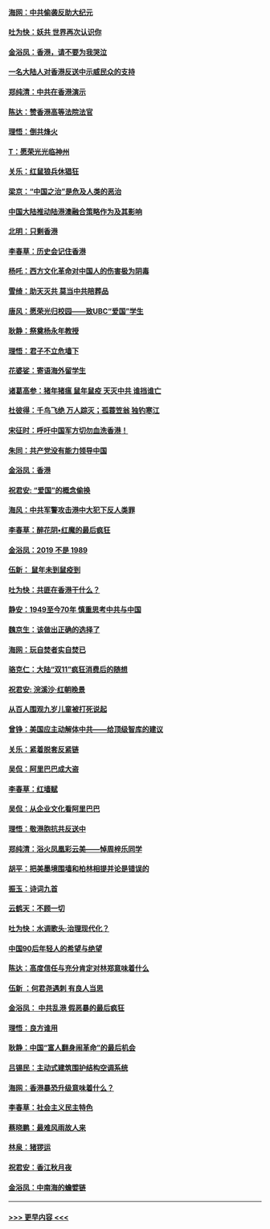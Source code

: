 #### [海网：中共偷袭反助大纪元](../pages/nsc993/n11673515.md?t=11221922) 
#### [吐为快：妖共 世界再次认识你](../pages/nsc993/n11673506.md?t=11221922) 
#### [金浴凤：香港，请不要为我哭泣](../pages/nsc993/n11673248.md?t=11221922) 
#### [一名大陆人对香港反送中示威民众的支持](../pages/nsc993/n11672615.md?t=11221922) 
#### [郑纯清：中共在香港演示](../pages/nsc993/n11670539.md?t=11221922) 
#### [陈达：赞香港高等法院法官](../pages/nsc993/n11669542.md?t=11221922) 
#### [理悟：倒共烽火](../pages/nsc993/n11668844.md?t=11221922) 
#### [T：愿荣光光临神州](../pages/nsc993/n11668421.md?t=11221922) 
#### [关乐：红鼠狼兵休猖狂](../pages/nsc993/n11668378.md?t=11221922) 
#### [梁京：“中国之治”是危及人类的恶治](../pages/nsc993/n11668328.md?t=11221922) 
#### [中国大陆推动陆港澳融合策略作为及其影响](../pages/nsc993/n11668157.md?t=11221922) 
#### [北明：只剩香港](../pages/nsc993/n11668002.md?t=11221922) 
#### [李春草：历史会记住香港](../pages/nsc993/n11667927.md?t=11221922) 
#### [杨吒：西方文化革命对中国人的伤害极为阴毒](../pages/nsc993/n11664521.md?t=11221922) 
#### [雪绮：助天灭共 莫当中共陪葬品](../pages/nsc993/n11662650.md?t=11221922) 
#### [唐风：愿荣光归校园——致UBC“爱国”学生](../pages/nsc993/n11662194.md?t=11221922) 
#### [耿静：祭奠杨永年教授](../pages/nsc993/n11662514.md?t=11221922) 
#### [理悟：君子不立危墙下](../pages/nsc993/n11662172.md?t=11221922) 
#### [花婆娑：寄语海外留学生](../pages/nsc993/n11662121.md?t=11221922) 
#### [诸葛高参：猪年猪瘟 鼠年鼠疫 天灭中共 谁挡谁亡](../pages/nsc993/n11661980.md?t=11221922) 
#### [杜彼得：千鸟飞绝 万人踪灭；孤蓑笠翁 独钓寒江](../pages/nsc993/n11661170.md?t=11221922) 
#### [宋征时：呼吁中国军方切勿血洗香港！](../pages/nsc993/n11415318.md?t=11221922) 
#### [朱同：共产党没有能力领导中国](../pages/nsc993/n11660421.md?t=11221922) 
#### [金浴凤：香港](../pages/nsc993/n11660419.md?t=11221922) 
#### [祝君安: “爱国”的概念偷换](../pages/nsc993/n11659706.md?t=11221922) 
#### [海风：中共军警攻击港中大犯下反人类罪](../pages/nsc993/n11659632.md?t=11221922) 
#### [李春草：醉花阴•红魔的最后疯狂](../pages/nsc993/n11659287.md?t=11221922) 
#### [金浴凤：2019 不是 1989](../pages/nsc993/n11657663.md?t=11221922) 
#### [伍新： 鼠年未到鼠疫到](../pages/nsc993/n11655098.md?t=11221922) 
#### [吐为快：共匪在香港干什么？](../pages/nsc993/n11654891.md?t=11221922) 
#### [静安：1949至今70年 慎重思考中共与中国](../pages/nsc993/n11651244.md?t=11221922) 
#### [魏京生：该做出正确的选择了](../pages/nsc993/n11653084.md?t=11221922) 
#### [海网：玩自焚者实自焚已](../pages/nsc993/n11652423.md?t=11221922) 
#### [骆克仁：大陆“双11”疯狂消费后的随想](../pages/nsc993/n11652305.md?t=11221922) 
#### [祝君安: 浣溪沙·红朝晚景](../pages/nsc993/n11652258.md?t=11221922) 
#### [从百人围观九岁儿童被打死说起](../pages/nsc993/n11651030.md?t=11221922) 
#### [曾铮：美国应主动解体中共——给顶级智库的建议](../pages/nsc993/n11649888.md?t=11221922) 
#### [关乐：紧着脱套反紧链](../pages/nsc993/n11649069.md?t=11221922) 
#### [吴侃：阿里巴巴成大盗](../pages/nsc993/n11645523.md?t=11221922) 
#### [李春草：红墙赋](../pages/nsc993/n11646389.md?t=11221922) 
#### [吴侃：从企业文化看阿里巴巴](../pages/nsc993/n11645476.md?t=11221922) 
#### [理悟：敬港胞抗共反送中](../pages/nsc993/n11645466.md?t=11221922) 
#### [郑纯清：浴火凤凰彩云美——悼周梓乐同学](../pages/nsc993/n11645155.md?t=11221922) 
#### [胡平：把美墨境围墙和柏林相提并论是错误的](../pages/nsc993/n11645134.md?t=11221922) 
#### [振玉：诗词九首](../pages/nsc993/n11644081.md?t=11221922) 
#### [云鹤天：不顾一切](../pages/nsc993/n11643508.md?t=11221922) 
#### [吐为快：水调歌头·治理现代化？](../pages/nsc993/n11643485.md?t=11221922) 
#### [中国90后年轻人的希望与绝望](../pages/nsc993/n11642317.md?t=11221922) 
#### [陈达：高度信任与充分肯定对林郑意味着什么](../pages/nsc993/n11641441.md?t=11221922) 
#### [伍新 ：何君尧遇刺 有良人当思](../pages/nsc993/n11641503.md?t=11221922) 
#### [金浴凤： 中共乱港  假恶暴的最后疯狂](../pages/nsc993/n11641495.md?t=11221922) 
#### [理悟：良方谁用](../pages/nsc993/n11641463.md?t=11221922) 
#### [耿静：中国“富人翻身闹革命”的最后机会](../pages/nsc993/n11640655.md?t=11221922) 
#### [吕锡民：主动式建筑围护结构空调系统](../pages/nsc993/n11640168.md?t=11221922) 
#### [海网：香港暴恐升级意味着什么？](../pages/nsc993/n11635904.md?t=11221922) 
#### [李春草：社会主义民主特色](../pages/nsc993/n11634657.md?t=11221922) 
#### [蔡晓鹏：最难风雨故人来](../pages/nsc993/n11633145.md?t=11221922) 
#### [林泉：猪猡运](../pages/nsc993/n11631469.md?t=11221922) 
#### [祝君安：香江秋月夜](../pages/nsc993/n11631440.md?t=11221922) 
#### [金浴凤：中南海的蟾嬖链](../pages/nsc993/n11631290.md?t=11221922) 

----
#### [ >>> 更早内容 <<< ](../indexes/nsc993-earlier.md)

